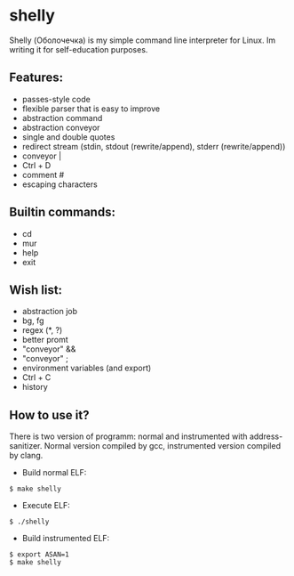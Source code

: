 # shelly
Shelly (Оболочечка) is my simple command line interpreter for Linux. Im writing it for self-education purposes.

## Features:
* passes-style code
* flexible parser that is easy to improve
* abstraction command
* abstraction conveyor
* single and double quotes
* redirect stream (stdin, stdout (rewrite/append), stderr (rewrite/append))
* conveyor |
* Ctrl + D
* comment #
* escaping characters

## Builtin commands:
* cd
* mur
* help
* exit

## Wish list:
* abstraction job
* bg, fg
* regex (*, ?)
* better promt
* "conveyor" &&
* "conveyor" ;
* environment variables (and export)
* Ctrl + C
* history

## How to use it?
There is two version of programm: normal and instrumented with address-sanitizer.
Normal version compiled by gcc, instrumented version compiled by clang.

* Build normal ELF:
```
$ make shelly
```
* Execute ELF:
```
$ ./shelly
```
* Build instrumented ELF:
```
$ export ASAN=1
$ make shelly
```
